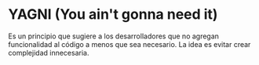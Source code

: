 # YAGNI (You ain't gonna need it)

Es un principio que sugiere a los desarrolladores que no agregan funcionalidad al código a menos que sea necesario. La idea es evitar crear complejidad innecesaria.
